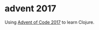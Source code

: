 # advent 2017

Using [Advent of Code 2017][1] to learn Clojure.

[1]: https://adventofcode.com/2017
